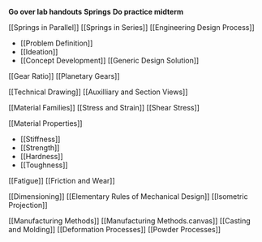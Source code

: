 **Go over lab handouts**
**Springs**
**Do practice midterm**

[[Springs in Parallel]]
[[Springs in Series]]
[[Engineering Design Process]]
- [[Problem Definition]]
- [[Ideation]]
- [[Concept Development]]
[[Generic Design Solution]]

[[Gear Ratio]]
[[Planetary Gears]]

[[Technical Drawing]]
[[Auxilliary and Section Views]]

[[Material Families]]
[[Stress and Strain]]
[[Shear Stress]]

[[Material Properties]]
- [[Stiffness]]
- [[Strength]]
- [[Hardness]]
- [[Toughness]]

[[Fatigue]]
[[Friction and Wear]]

[[Dimensioning]]
[[Elementary Rules of Mechanical Design]]
[[Isometric Projection]]

[[Manufacturing Methods]]
[[Manufacturing Methods.canvas]]
[[Casting and Molding]]
[[Deformation Processes]]
[[Powder Processes]]

